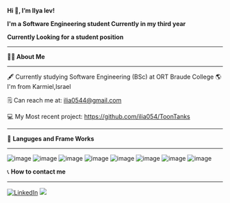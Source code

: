 
**Hi 👋, I’m Ilya lev!**

**I'm a Software Engineering student Currently in my third year**
  
**Currently Looking for a student position**
_________________________________________________________________________________________________________________________________________________________________________


 **👨‍🎓 About Me**
 ________________________________________________________________________________________________________________________________________________________________________
 🖋 Currently studying Software Engineering (BSc) at ORT Braude College
 🌎 I'm from Karmiel,Israel
 
 🗒 Can reach me at: ilia0544@gmail.com
 
 💻 My Most recent project: https://github.com/ilia054/ToonTanks
 ________________________________________________________________________________________________________________________________________________________________________

🤖 **Languges and Frame Works**
_________________________________________________________________________________________________________________________________________________________________________
![image](https://user-images.githubusercontent.com/88554020/159458026-e7c9871c-b7f7-438d-9ceb-0581c985ad08.png) 
![image](https://user-images.githubusercontent.com/88554020/159457916-d03ffafa-a9d4-4d68-aa13-56c9b29e175f.png)
![image](https://user-images.githubusercontent.com/88554020/159457948-a2247dd0-56eb-4f59-b342-5ed31e22a547.png)
![image](https://user-images.githubusercontent.com/88554020/160645311-a6eda6e7-b53c-4b7a-932d-28e752279f70.png)
![image](https://user-images.githubusercontent.com/88554020/160645758-997dff17-a602-4e9e-8e24-f60d487ff2a1.png)
![image](https://user-images.githubusercontent.com/88554020/159457981-86d409c0-5402-43f5-a6f5-5d3206e332cc.png)
![image](https://user-images.githubusercontent.com/88554020/159457994-5e2f3cf8-4c23-4825-a519-46ab8877260f.png)
![image](https://user-images.githubusercontent.com/88554020/159458013-7de4623e-e54c-41e6-bb95-bbd8b1088069.png)

📞 **How to contact me**
_________________________________________________________________________________________________________________________________________________________________________
[![LinkedIn](https://user-images.githubusercontent.com/88554020/159462687-4280e286-c1ca-43f9-ab61-a2d82913d9c5.png )](https://www.linkedin.com/in/ilya-lev-620ab5206/)
<a href="mailto:ilia0544@gmail.com" title="Oneill's Mail"> <img src="https://user-images.githubusercontent.com/66797449/153720504-ec684a6f-baff-4e07-9b4e-62eae7dfd358.png"/></a>



 
 
